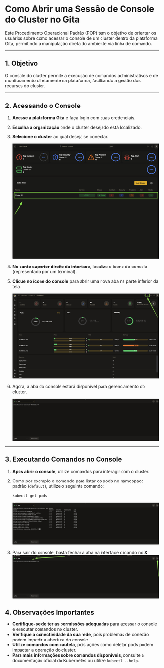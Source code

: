 # Como Abrir uma Sessão de Console do Cluster no Gita

Este Procedimento Operacional Padrão (POP) tem o objetivo de orientar os usuários sobre como acessar o console de um cluster dentro da plataforma Gita, permitindo a manipulação direta do ambiente via linha de comando.

---

## 1. Objetivo
O console do cluster permite a execução de comandos administrativos e de monitoramento diretamente na plataforma, facilitando a gestão dos recursos do cluster.

---

## 2. Acessando o Console

1. **Acesse a plataforma Gita** e faça login com suas credenciais.
2. **Escolha a organização** onde o cluster desejado está localizado.
3. **Selecione o cluster** ao qual deseja se conectar.

   ![Selecionando o Cluster](./img/1.1.png)

4. **No canto superior direito da interface**, localize o ícone do console (representado por um terminal).
5. **Clique no ícone do console** para abrir uma nova aba na parte inferior da tela.

   ![Abrindo o Console](./img/1.2.png)

6. Agora, a aba do console estará disponível para gerenciamento do cluster.

   ![Console Aberto](./img/1.3.png)

---

## 3. Executando Comandos no Console

1. **Após abrir o console**, utilize comandos para interagir com o cluster.
2. Como por exemplo o comando para listar os pods no namespace padrão (`default`), utilize o seguinte comando:
   
   ```sh
   kubectl get pods
   ```

   ![Executando Comando](./img/1.4.png)


3. Para sair do console, basta fechar a aba na interface clicando no **X**
![Executando Comando](./img/1.6.png)


## 4. Observações Importantes

- **Certifique-se de ter as permissões adequadas** para acessar o console e executar comandos no cluster.
- **Verifique a conectividade da sua rede**, pois problemas de conexão podem impedir a abertura do console.
- **Utilize comandos com cautela**, pois ações como deletar pods podem impactar a operação do cluster.
- **Para mais informações sobre comandos disponíveis**, consulte a documentação oficial do Kubernetes ou utilize `kubectl --help`.